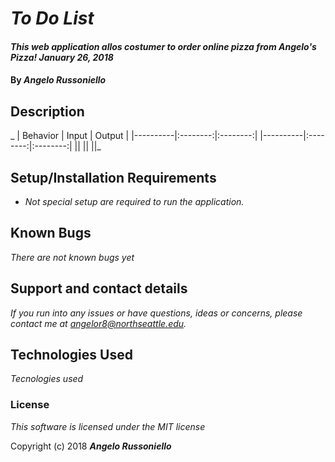 # _To Do List_

#### _This web application allos costumer to order online pizza from Angelo's Pizza! January 26, 2018_

#### By _**Angelo Russoniello**_

## Description
_
| Behavior |  Input   |  Output  |
|----------|:--------:|:--------:|
|----------|:--------:|:--------:|
|| || ||_

## Setup/Installation Requirements

* _Not special setup are required to run the application._


## Known Bugs

_There are not known bugs yet_

## Support and contact details

_If you run into any issues or have questions, ideas or concerns, please contact me at angelor8@northseattle.edu._

## Technologies Used

_Tecnologies used_

### License

*This software is licensed under the MIT license*

Copyright (c) 2018 **_Angelo Russoniello_**
